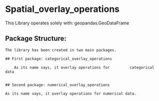 # Spatial_overlay_operations


This Library operates solely with:
	geopandas.GeoDataFrame


## Package Structure:
	The library has been created in two main packages.

	## First package: categorical_overlay_operations

		As its name says, it overlay operations for 		categorical data


	## Second package: numerical_overlay_operations

	As its name says, it overlay operations for numerical data.
	